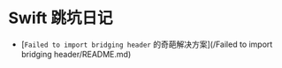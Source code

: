 # Swift 跳坑日记

+ [`Failed to import bridging header` 的奇葩解决方案](/Failed to import bridging header/README.md)
